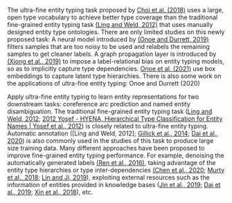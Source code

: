 The ultra-fine entity typing task proposed by [Choi et al. (2018)](obsidian://open?vault=Entity_typing_sota&file=paper%2F2018%20Choi%20-%20Ultra-Fine%20Entity%20Typing) uses a large, open type vocabulary to achieve better type coverage than the traditional fine-grained entity typing task [(Ling and Weld, 2012)](obsidian://open?vault=Entity_typing_sota&file=paper%2F2012%20Ling%20-%20Fine-Grained%20Entity%20Recognition) that uses manually designed entity type ontologies. There are only limited studies on this newly proposed task: A neural model introduced by [(Onoe and Durrett, 2019)](obsidian://open?vault=Entity_typing_sota&file=paper%2F2019%20Onoe%20-%20Learning%20to%20Denoise%20Distantly-Labeled%20Data%20for%20Entity%20Typing) filters samples that are too noisy to be used and relabels the remaining samples to get cleaner labels. A graph propagation layer is introduced by [(Xiong et al., 2019)](obsidian://open?vault=Entity_typing_sota&file=paper%2F2019%20Onoe%20-%20Learning%20to%20Denoise%20Distantly-Labeled%20Data%20for%20Entity%20Typing) to impose a label-relational bias on entity typing models, so as to implicitly capture type dependencies. [Onoe et al. (2021)](obsidian://open?vault=Entity_typing_sota&file=paper%2F2021%20Onoe%20-%20Modeling%20Fine-Grained%20Entity%20Types%20with%20Box%20Embeddings) use box embeddings to capture latent type hierarchies. There is also some work on the applications of ultra-fine entity typing: Onoe and Durrett (2020)

Apply ultra-fine entity typing to learn entity representations for two downstream tasks: coreference arc prediction and named entity disambiguation. The traditional fine-grained entity typing task ([Ling and Weld, 2012](obsidian://open?vault=Entity_typing_sota&file=paper%2F2012%20Ling%20-%20Fine-Grained%20Entity%20Recognition); [2012 Yosef - HYENA, Hierarchical Type Classification for Entity Names | Yosef et al., 2012](obsidian://open?vault=Entity_typing_sota&file=paper%2F2012%20Yosef%20-%20HYENA%2C%20Hierarchical%20Type%20Classification%20for%20Entity%20Names)) is closely related to ultra-fine entity typing. Automatic annotation ([Ling and Weld, 2012]; [Gillick et al., 2014](obsidian://open?vault=Entity_typing_sota&file=paper%2F2014%20Gillick%20-%20Context-Dependent%20Fine-Grained%20Entity%20Type%20Tagging); [Dai et al., 2020](obsidian://open?vault=Entity_typing_sota&file=paper%2F2020%20Dai%20-%20Exploiting%20Semantic%20Relations%20for%20Fine-grained%20Entity%20Typing)) is also commonly used in the studies of this task to produce large size training data. Many different approaches have been proposed to improve fine-grained entity typing performance. For example, denoising the automatically generated labels [(Ren et al., 2016)](obsidian://open?vault=Entity_typing_sota&file=paper%2F2016%20Ren%20-%20AFET%2C%20Automatic%20Fine-Grained%20Entity%20Typing%20by%20Hierarchical%20Partial-Label%20Embedding), taking advantage of the entity type hierarchies or type inter-dependencies [(Chen et al., 2020](obsidian://open?vault=Entity_typing_sota&file=paper%2F2020%20Chen%20-%20Hierarchical%20Entity%20Typing%20via%20Multi-level%20Learning%20to%20Rank); [Murty et al., 2018](obsidian://open?vault=Entity_typing_sota&file=paper%2F2018%20Murty%20-%20Hierarchical%20Losses%20and%20New%20Resources%20for%20Fine-grained%20Entity%20Typing%20and%20Linking); [Lin and Ji, 2019](obsidian://open?vault=Entity_typing_sota&file=paper%2F2019%20Lin%20-%20An%20Attentive%20Fine-Grained%20Entity%20Typing%20Model%20with%20Latent%20Type%20Representation)), exploiting external resources such as the information of entities provided in knowledge bases ([Jin et al., 2019](obsidian://open?vault=Entity_typing_sota&file=paper%2F2019%20Jin%20-%20Fine-grained%20entity%20typing%20via%20hierarchical%20multi%20graph%20convolutional%20networks); [Dai et al., 2019](obsidian://open?vault=Entity_typing_sota&file=paper%2F2019%20Dai%20-%20Improving%20Fine-grained%20Entity%20Typing%20with%20Entity%20Linking); [Xin et al., 2018](obsidian://open?vault=Entity_typing_sota&file=paper%2F2018%20Xin%20-%20Improving%20Neural%20Fine-Grained%20Entity%20Typing%20with%20Knowledge%20Attention)), etc.